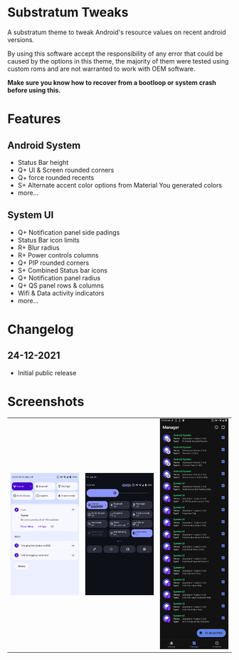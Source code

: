 # Substratum Tweaks
A substratum theme to tweak Android's resource values on recent android versions.

By using this software accept the responsibility of any error that could be caused by the options
in this theme, the majority of them were tested using custom roms and are not warranted to work with OEM software.

**Make sure you know how to recover from a bootloop or system crash before using this.**
# Features
## Android System
- Status Bar height
- Q+ UI & Screen rounded corners
- Q+ force rounded recents
- S+ Alternate accent color options from Material You generated colors
- more...
## System UI
- Q+ Notification panel side padings
- Status Bar icon limits
- R+ Blur radius
- R+ Power controls columns
- Q+ PIP rounded corners
- S+ Combined Status bar icons
- Q+ Notification panel radius
- Q+ QS panel rows & columns
- Wifi & Data activity indicators  
- more...
# Changelog
## 24-12-2021
- Initial public release
# Screenshots
 <table>
  <tr>
    <td> <img src="screenshots/1.jpg"  alt="Screenshot 1" width = "360px"></td>
    <td> <img src="screenshots/2.jpg"  alt="Screenshot 2" width = "360px"></td>
    <td> <img src="screenshots/3.jpg"  alt="Screenshot 3" width = "360px"></td>
   </tr> 
  </tr>
</table>